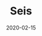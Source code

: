 ---
title: "Seis"
date: "2020-02-15"
description: "This drawing is a wiggling spiral with a variant amount of amplitude, reminiscent of how a seismometor detects ground vibrations."
image: "./seis.png"
github: "https://github.com/DriesCruyskens/seis"
---